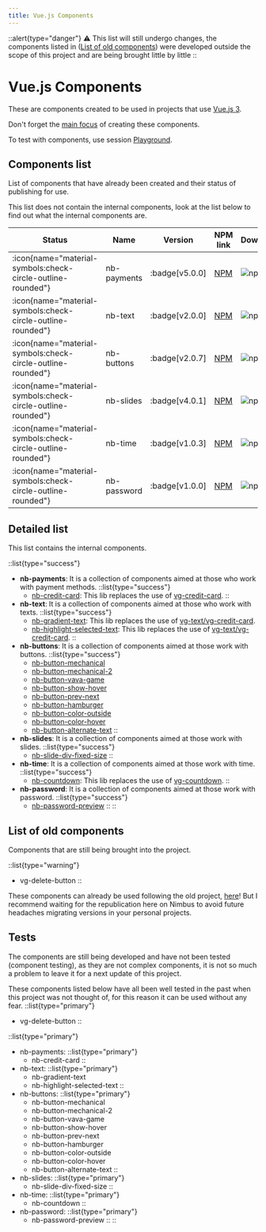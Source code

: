 ```yaml
---
title: Vue.js Components
---
```

::alert{type="danger"}
⚠️ This list will still undergo changes, the components listed in ([List of old components](#list-of-old-components)) were developed outside the scope of this project and are being brought little by little
::

# Vue.js Components

These are components created to be used in projects that use <a href="https://vuejs.org/" target="_blank">Vue.js 3</a>.

Don't forget the [main focus](/nimbus#main-focus) of creating these components.

To test with components, use session [Playground](/playground).

## Components list

List of components that have already been created and their status of publishing for use.

This list does not contain the internal components, look at the list below to find out what the internal components are.

| Status | Name | Version | NPM link | Downloads |
|---|---|---|---|---|
| <span class="icon-lib-status icon-check"> :icon{name="material-symbols:check-circle-outline-rounded"}</span> | nb-payments | :badge[v5.0.0] | <a href="https://www.npmjs.com/package/@vlalg-nimbus/nb-payments" target="_blank">NPM</a> | <span class="npm-badge">![npm](https://img.shields.io/npm/dt/@vlalg-nimbus/nb-payments?style=plastic)</span> |
| <span class="icon-lib-status icon-check"> :icon{name="material-symbols:check-circle-outline-rounded"}</span> | nb-text | :badge[v2.0.0] | <a href="https://www.npmjs.com/package/@vlalg-nimbus/nb-text" target="_blank">NPM</a> | <span class="npm-badge">![npm](https://img.shields.io/npm/dt/@vlalg-nimbus/nb-text?style=plastic)</span> |
| <span class="icon-lib-status icon-check"> :icon{name="material-symbols:check-circle-outline-rounded"}</span> | nb-buttons | :badge[v2.0.7] | <a href="https://www.npmjs.com/package/@vlalg-nimbus/nb-buttons" target="_blank">NPM</a> | <span class="npm-badge">![npm](https://img.shields.io/npm/dt/@vlalg-nimbus/nb-buttons?style=plastic)</span> |
| <span class="icon-lib-status icon-check"> :icon{name="material-symbols:check-circle-outline-rounded"}</span> | nb-slides | :badge[v4.0.1] | <a href="https://www.npmjs.com/package/@vlalg-nimbus/nb-slides" target="_blank">NPM</a> | <span class="npm-badge">![npm](https://img.shields.io/npm/dt/@vlalg-nimbus/nb-slides?style=plastic)</span> |
| <span class="icon-lib-status icon-check"> :icon{name="material-symbols:check-circle-outline-rounded"}</span> | nb-time | :badge[v1.0.3] | <a href="https://www.npmjs.com/package/@vlalg-nimbus/nb-time" target="_blank">NPM</a> | <span class="npm-badge">![npm](https://img.shields.io/npm/dt/@vlalg-nimbus/nb-time?style=plastic)</span> |
| <span class="icon-lib-status icon-check"> :icon{name="material-symbols:check-circle-outline-rounded"}</span> | nb-password | :badge[v1.0.0] | <a href="https://www.npmjs.com/package/@vlalg-nimbus/nb-password" target="_blank">NPM</a> | <span class="npm-badge">![npm](https://img.shields.io/npm/dt/@vlalg-nimbus/nb-password?style=plastic)</span> |

## Detailed list

This list contains the internal components.

::list{type="success"}
- **nb-payments**: It is a collection of components aimed at those who work with payment methods.
  ::list{type="success"}
    - [nb-credit-card](/vue-components/nb-payments/nb-credit-card): This lib replaces the use of <a href="https://www.npmjs.com/package/@vemlavaraloucagamers/vg-credit-card" target="_blank">vg-credit-card</a>.
  ::
- **nb-text**: It is a collection of components aimed at those who work with texts.
  ::list{type="success"}
    - [nb-gradient-text](/vue-components/nb-text/nb-gradient-text): This lib replaces the use of <a href="https://www.npmjs.com/package/@vemlavaraloucagamers/vg-text" target="_blank">vg-text/vg-credit-card</a>.
    - [nb-highlight-selected-text](/vue-components/nb-text/nb-highlight-selected-text): This lib replaces the use of <a href="https://www.npmjs.com/package/@vemlavaraloucagamers/vg-text" target="_blank">vg-text/vg-credit-card</a>.
  ::
- **nb-buttons**: It is a collection of components aimed at those work with buttons.
  ::list{type="success"}
    - [nb-button-mechanical](/vue-components/nb-buttons/nb-button-mechanical)
    - [nb-button-mechanical-2](/vue-components/nb-buttons/nb-button-mechanical-2)
    - [nb-button-vava-game](/vue-components/nb-buttons/nb-button-vava-game)
    - [nb-button-show-hover](/vue-components/nb-buttons/nb-button-show-hover)
    - [nb-button-prev-next](/vue-components/nb-buttons/nb-button-prev-next)
    - [nb-button-hamburger](/vue-components/nb-buttons/nb-button-hamburger)
    - [nb-button-color-outside](/vue-components/nb-buttons/nb-button-color-outside)
    - [nb-button-color-hover](/vue-components/nb-buttons/nb-button-color-hover)
    - [nb-button-alternate-text](/vue-components/nb-buttons/nb-button-alternate-text)
  ::
- **nb-slides**: It is a collection of components aimed at those work with slides.
  ::list{type="success"}
    - [nb-slide-div-fixed-size](/vue-components/nb-slides/nb-slide-div-fixed-size)
  ::
- **nb-time**: It is a collection of components aimed at those work with time.
  ::list{type="success"}
    - [nb-countdown](/vue-components/nb-time/nb-countdown): This lib replaces the use of <a href="https://www.npmjs.com/package/@vemlavaraloucagamers/vg-countdown" target="_blank">vg-countdown</a>.
  ::
- **nb-password**: It is a collection of components aimed at those work with password.
  ::list{type="success"}
    - [nb-password-preview](/vue-components/nb-password/nb-password-preview)
  ::
::

## List of old components

Components that are still being brought into the project.

::list{type="warning"}
- vg-delete-button
::

These components can already be used following the old project, [here](https://github.com/VemLavarALoucaGamers/vlalg-components-libs/tree/main)! But I recommend waiting for the republication here on Nimbus to avoid future headaches migrating versions in your personal projects.

## Tests

The components are still being developed and have not been tested (component testing), as they are not complex components, it is not so much a problem to leave it for a next update of this project.

These components listed below have all been well tested in the past when this project was not thought of, for this reason it can be used without any fear.
::list{type="primary"}
- vg-delete-button
::

::list{type="primary"}
- nb-payments:
  ::list{type="primary"}
    - nb-credit-card
  ::
- nb-text:
  ::list{type="primary"}
    - nb-gradient-text
    - nb-highlight-selected-text
  ::
- nb-buttons:
  ::list{type="primary"}
    - nb-button-mechanical
    - nb-button-mechanical-2
    - nb-button-vava-game
    - nb-button-show-hover
    - nb-button-prev-next
    - nb-button-hamburger
    - nb-button-color-outside
    - nb-button-color-hover
    - nb-button-alternate-text
  ::
- nb-slides:
  ::list{type="primary"}
    - nb-slide-div-fixed-size
  ::
- nb-time:
  ::list{type="primary"}
    - nb-countdown
  ::
- nb-password:
  ::list{type="primary"}
    - nb-password-preview
  ::
::

